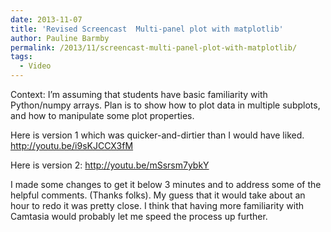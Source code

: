 ```yaml
---
date: 2013-11-07
title: 'Revised Screencast  Multi-panel plot with matplotlib'
author: Pauline Barmby
permalink: /2013/11/screencast-multi-panel-plot-with-matplotlib/
tags:
  - Video
---
```

Context: I&#8217;m assuming that students have basic familiarity with Python/numpy arrays. Plan is to show how to plot data in multiple subplots, and how to manipulate some plot properties.

Here is version 1 which was quicker-and-dirtier than I would have liked. <http://youtu.be/i9sKJCCX3fM>

Here is version 2: <a href="http://youtu.be/mSsrsm7ybkY" target="_blank">http://youtu.be/mSsrsm7ybkY</a>

I made some changes to get it below 3 minutes and to address some of the helpful comments. (Thanks folks). My guess that it would take about an hour to redo it was pretty close. I think that having more familiarity with Camtasia would probably let me speed the process up further.
